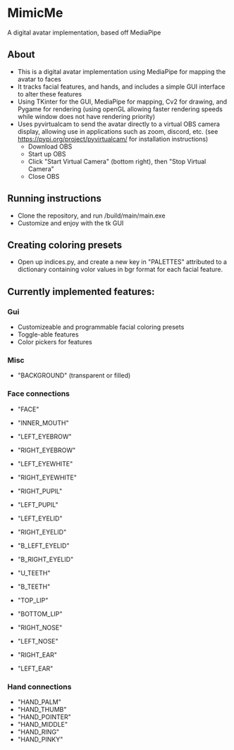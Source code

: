 # MimicMe
A digital avatar implementation, based off MediaPipe

## About
- This is a digital avatar implementation using MediaPipe for mapping the avatar to faces
- It tracks facial features, and hands, and includes a simple GUI interface to alter these features
- Using TKinter for the GUI, MediaPipe for mapping, Cv2 for drawing, 
  and Pygame for rendering (using openGL allowing faster rendering speeds while window does not have rendering priority)
- Uses pyvirtualcam to send the avatar directly to a virtual OBS camera display, allowing use in applications such as zoom, discord, etc.
  (see https://pypi.org/project/pyvirtualcam/ for installation instructions)
  - Download OBS
  - Start up OBS
  - Click "Start Virtual Camera" (bottom right), then "Stop Virtual Camera"
  - Close OBS

## Running instructions
- Clone the repository, and run /build/main/main.exe
- Customize and enjoy with the tk GUI

## Creating coloring presets
- Open up indices.py, and create a new key in "PALETTES" attributed to a dictionary
  containing volor values in bgr format for each facial feature.

## Currently implemented features:
### Gui
- Customizeable and programmable facial coloring presets
- Toggle-able features
- Color pickers for features

### Misc
- "BACKGROUND" (transparent or filled)

### Face connections
- "FACE"
- "INNER_MOUTH"

- "LEFT_EYEBROW"
- "RIGHT_EYEBROW"

- "LEFT_EYEWHITE"
- "RIGHT_EYEWHITE"
- "RIGHT_PUPIL"
- "LEFT_PUPIL"
- "LEFT_EYELID"
- "RIGHT_EYELID"
- "B_LEFT_EYELID"
- "B_RIGHT_EYELID"
- "U_TEETH"
- "B_TEETH"
- "TOP_LIP"
- "BOTTOM_LIP"
- "RIGHT_NOSE"
- "LEFT_NOSE"
- "RIGHT_EAR"
- "LEFT_EAR"

### Hand connections
- "HAND_PALM"
- "HAND_THUMB"
- "HAND_POINTER"
- "HAND_MIDDLE"
- "HAND_RING"
- "HAND_PINKY"
